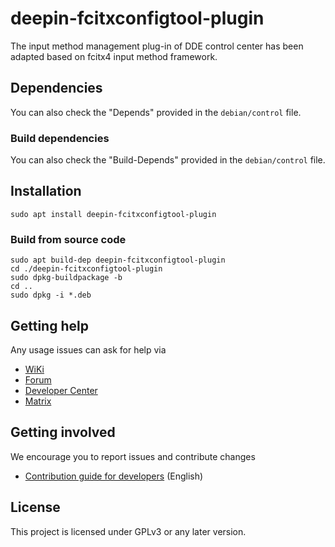 # deepin-fcitxconfigtool-plugin 

The input method management plug-in of DDE control center has been adapted based on fcitx4 input method framework.

## Dependencies
You can also check the "Depends" provided in the `debian/control` file.

### Build dependencies
You can also check the "Build-Depends" provided in the `debian/control` file.

## Installation

```
sudo apt install deepin-fcitxconfigtool-plugin 
```

### Build from source code
```
sudo apt build-dep deepin-fcitxconfigtool-plugin 
cd ./deepin-fcitxconfigtool-plugin 
sudo dpkg-buildpackage -b
cd ..
sudo dpkg -i *.deb
```

## Getting help

Any usage issues can ask for help via
* [WiKi](https://wiki.deepin.org)
* [Forum](https://bbs.deepin.org)
* [Developer Center](https://github.com/linuxdeepin/developer-center/issues)
* [Matrix](https://matrix.to/#/#deepin-community:matrix.org)


## Getting involved

We encourage you to report issues and contribute changes
- [Contribution guide for developers](https://github.com/linuxdeepin/developer-center/wiki/Contribution-Guidelines-for-Developers-en) (English)


## License

This project is licensed under GPLv3 or any later version.
